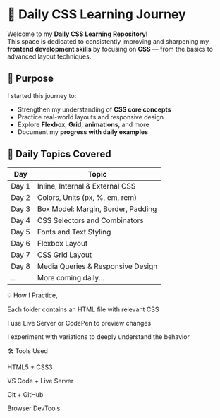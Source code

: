 # 🚀 Daily CSS Learning Journey

Welcome to my **Daily CSS Learning Repository**!  
This space is dedicated to consistently improving and sharpening my **frontend development skills** by focusing on **CSS** — from the basics to advanced layout techniques.

## 🎯 Purpose

I started this journey to:

- Strengthen my understanding of **CSS core concepts**
- Practice real-world layouts and responsive design
- Explore **Flexbox**, **Grid**, **animations**, and more
- Document my **progress with daily examples**

## 📅 Daily Topics Covered

| Day | Topic |
|-----|-------|
| Day 1 | Inline, Internal & External CSS |
| Day 2 | Colors, Units (px, %, em, rem) |
| Day 3 | Box Model: Margin, Border, Padding |
| Day 4 | CSS Selectors and Combinators |
| Day 5 | Fonts and Text Styling |
| Day 6 | Flexbox Layout |
| Day 7 | CSS Grid Layout |
| Day 8 | Media Queries & Responsive Design |
| ... | More coming daily... |

💡 How I Practice,

Each folder contains an HTML file with relevant CSS

I use Live Server or CodePen to preview changes

I experiment with variations to deeply understand the behavior

🛠️ Tools Used

HTML5 + CSS3

VS Code + Live Server

Git + GitHub

Browser DevTools

